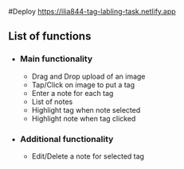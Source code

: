 #Deploy
<https://ilia844-tag-labling-task.netlify.app>

## List of functions
- ### Main functionality
    - Drag and Drop upload of an image
    - Tap/Click on image to put a tag
    - Enter a note for each tag
    - List of notes
    - Highlight tag when note selected
    - Highlight note when tag clicked

- ### Additional functionality
    - Edit/Delete a note for selected tag
